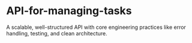# API-for-managing-tasks
A scalable, well-structured API with core engineering practices like error handling, testing, and clean architecture.
